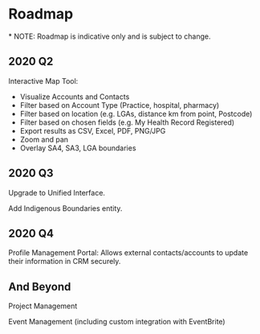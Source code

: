 # Roadmap

\* NOTE: Roadmap is indicative only and is subject to change. 

## 2020 Q2

Interactive Map Tool: 
- Visualize Accounts and Contacts 
- Filter based on Account Type (Practice, hospital, pharmacy) 
- Filter based on location (e.g. LGAs, distance km from point, Postcode) 
- Filter based on chosen fields (e.g. My Health Record Registered) 
- Export results as CSV, Excel, PDF, PNG/JPG 
- Zoom and pan 
- Overlay SA4, SA3, LGA boundaries

## 2020 Q3 

Upgrade to Unified Interface. 

Add Indigenous Boundaries entity. 

## 2020 Q4 

Profile Management Portal: Allows external contacts/accounts to update their information in CRM securely.

## And Beyond

Project Management 

Event Management (including custom integration with EventBrite)